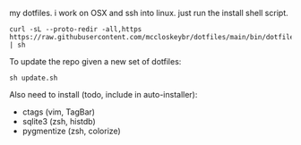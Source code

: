 my dotfiles. i work on OSX and ssh into linux. just run the install shell
script.

```
curl -sL --proto-redir -all,https https://raw.githubusercontent.com/mccloskeybr/dotfiles/main/bin/dotfiles_install.sh | sh
```

To update the repo given a new set of dotfiles:

```
sh update.sh
```

Also need to install (todo, include in auto-installer):

*   ctags (vim, TagBar)
*   sqlite3 (zsh, histdb)
*   pygmentize (zsh, colorize)
